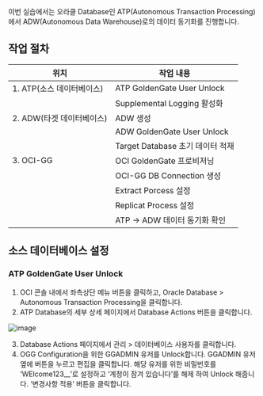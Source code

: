 이번 실습에서는 오라클 Database인 ATP(Autonomous Transaction Processing)에서 ADW(Autonomous Data Warehouse)로의 데이터 동기화를 진행합니다.

## 작업 절차
|위치|작업 내용|
|---------|-----------------|
|1. ATP(소스 데이터베이스)| ATP GoldenGate User Unlock |
|                 | Supplemental Logging 활성화 |
|2. ADW(타겟 데이터베이스)| ADW 생성                   |
|                  | ADW GoldenGate User Unlock|
|                  | Target Database 초기 데이터 적재 |
|3. OCI-GG | OCI GoldenGate 프로비저닝 |
|       | OCI-GG DB Connection 생성 |
|       | Extract Porcess 설정 |
|       | Replicat Process 설정 |
|       | ATP -> ADW 데이터 동기화 확인 |

## 소스 데이터베이스 설정
### ATP GoldenGate User Unlock
1. OCI 콘솔 내에서 좌측상단 메뉴 버튼을 클릭하고, Oracle Database > Autonomous Transaction Processing을 클릭합니다.
2. ATP Database의 세부 상세 페이지에서 Database Actions 버튼을 클릭합니다.

![image](https://github.com/oraclekr-data-platform/ODWS-S02-Data-Replication/assets/150218254/dfd716a6-4374-4644-b738-039ae838cf37)

3. Database Actions 페이지에서 관리 > 데이터베이스 사용자를 클릭합니다.
4. OGG Configuration을 위한 GGADMIN 유저를 Unlock합니다. GGADMIN 유저 옆에 버튼을 누르고 편집을 클릭합니다. 해당 유저를 위한 비밀번호를 ‘WElcome123__’로 설정하고 ‘계정이 잠겨 있습니다’를 해제 하여 Unlock 해줍니다. ‘변경사항 적용’ 버튼을 클릭합니다.



